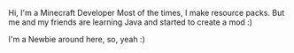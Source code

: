 Hi, I'm a Minecraft Developer
Most of the times, I make resource packs.
But me and my friends are learning Java and started to create a mod :)

I'm a Newbie around here, so, yeah :)
